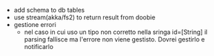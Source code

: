 * add schema to db tables
* use stream(akka/fs2) to return result from doobie
* gestione errori
  *  nel caso in cui uso un tipo non corretto nella sringa id=[String] il parsing fallisce ma l'errore non viene gestisto. Dovrei gestirlo e notificarlo
